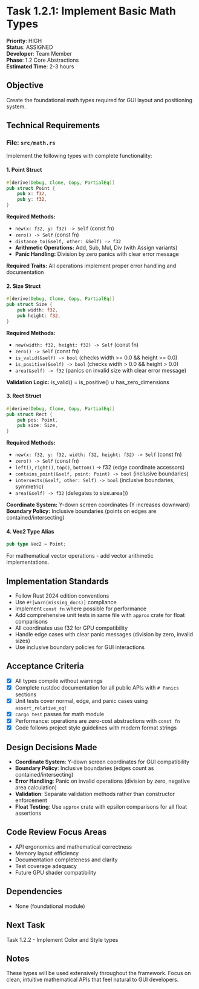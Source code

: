 # Task 1.2.1: Implement Basic Math Types

**Priority**: HIGH  
**Status**: ASSIGNED  
**Developer**: Team Member  
**Phase**: 1.2 Core Abstractions  
**Estimated Time**: 2-3 hours  

## Objective
Create the foundational math types required for GUI layout and positioning system.

## Technical Requirements

### File: `src/math.rs`
Implement the following types with complete functionality:

#### 1. Point Struct
```rust
#[derive(Debug, Clone, Copy, PartialEq)]
pub struct Point {
    pub x: f32,
    pub y: f32,
}
```
**Required Methods:**
- `new(x: f32, y: f32) -> Self` (const fn)
- `zero() -> Self` (const fn)
- `distance_to(&self, other: &Self) -> f32`
- **Arithmetic Operations:** Add, Sub, Mul, Div (with Assign variants)
- **Panic Handling:** Division by zero panics with clear error message

**Required Traits:** All operations implement proper error handling and documentation

#### 2. Size Struct  
```rust
#[derive(Debug, Clone, Copy, PartialEq)]
pub struct Size {
    pub width: f32,
    pub height: f32,
}
```
**Required Methods:**
- `new(width: f32, height: f32) -> Self` (const fn)
- `zero() -> Self` (const fn)
- `is_valid(&self) -> bool` (checks width >= 0.0 && height >= 0.0)
- `is_positive(&self) -> bool` (checks width > 0.0 && height > 0.0)
- `area(&self) -> f32` (panics on invalid size with clear error message)

**Validation Logic:** is_valid() = is_positive() ∪ has_zero_dimensions

#### 3. Rect Struct
```rust
#[derive(Debug, Clone, Copy, PartialEq)]
pub struct Rect {
    pub pos: Point,
    pub size: Size,
}
```
**Required Methods:**
- `new(x: f32, y: f32, width: f32, height: f32) -> Self` (const fn)
- `zero() -> Self` (const fn)
- `left()`, `right()`, `top()`, `bottom()` -> f32 (edge coordinate accessors)
- `contains_point(&self, point: Point) -> bool` (inclusive boundaries)
- `intersects(&self, other: Self) -> bool` (inclusive boundaries, symmetric)
- `area(&self) -> f32` (delegates to size.area())

**Coordinate System:** Y-down screen coordinates (Y increases downward)
**Boundary Policy:** Inclusive boundaries (points on edges are contained/intersecting)

#### 4. Vec2 Type Alias
```rust
pub type Vec2 = Point;
```
For mathematical vector operations - add vector arithmetic implementations.

## Implementation Standards
- Follow Rust 2024 edition conventions
- Use `#![warn(missing_docs)]` compliance
- Implement `const fn` where possible for performance
- Add comprehensive unit tests in same file with `approx` crate for float comparisons
- All coordinates use f32 for GPU compatibility
- Handle edge cases with clear panic messages (division by zero, invalid sizes)
- Use inclusive boundary policies for GUI interactions

## Acceptance Criteria
- [x] All types compile without warnings
- [x] Complete rustdoc documentation for all public APIs with `# Panics` sections
- [x] Unit tests cover normal, edge, and panic cases using `assert_relative_eq!`
- [x] `cargo test` passes for math module
- [x] Performance: operations are zero-cost abstractions with `const fn`
- [x] Code follows project style guidelines with modern format strings

## Design Decisions Made
- **Coordinate System**: Y-down screen coordinates for GUI compatibility
- **Boundary Policy**: Inclusive boundaries (edges count as contained/intersecting)
- **Error Handling**: Panic on invalid operations (division by zero, negative area calculation)
- **Validation**: Separate validation methods rather than constructor enforcement
- **Float Testing**: Use `approx` crate with epsilon comparisons for all float assertions

## Code Review Focus Areas
- API ergonomics and mathematical correctness
- Memory layout efficiency
- Documentation completeness and clarity
- Test coverage adequacy
- Future GPU shader compatibility

## Dependencies
- None (foundational module)

## Next Task
Task 1.2.2 - Implement Color and Style types

## Notes
These types will be used extensively throughout the framework. Focus on clean, intuitive mathematical APIs that feel natural to GUI developers.